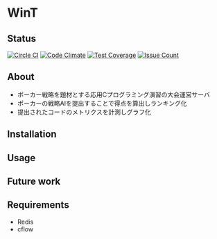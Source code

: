 # WinT

## Status

[![Circle CI](https://circleci.com/gh/gembaf/wint.svg?style=shield)](https://circleci.com/gh/gembaf/wint)
[![Code Climate](https://codeclimate.com/github/gembaf/wint/badges/gpa.svg)](https://codeclimate.com/github/gembaf/wint)
[![Test Coverage](https://codeclimate.com/github/gembaf/wint/badges/coverage.svg)](https://codeclimate.com/github/gembaf/wint/coverage)
[![Issue Count](https://codeclimate.com/github/gembaf/wint/badges/issue_count.svg)](https://codeclimate.com/github/gembaf/wint)

## About

- ポーカー戦略を題材とする応用Cプログラミング演習の大会運営サーバ
- ポーカーの戦略AIを提出することで得点を算出しランキング化
- 提出されたコードのメトリクスを計測しグラフ化

## Installation

## Usage

## Future work

## Requirements

- Redis
- cflow

